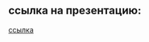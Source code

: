 ## ссылка на презентацию:
[ссылка](https://github.com/ait-tr/cohort40.1/blob/main/front_end/lesson_10/bf_10.pdf)